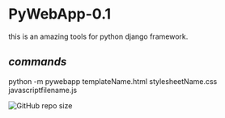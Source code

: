 # PyWebApp-0.1
<p> this is an amazing tools for python django framework. </p>
<h2> <i>commands</i> </h2>

<p>python -m pywebapp templateName.html  stylesheetName.css javascriptfilename.js </p>


<img alt="GitHub repo size" src="https://img.shields.io/github/repo-size/ah-sabbir/PyWebApp-0.1">
